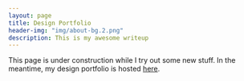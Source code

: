 ```yaml
---
layout: page
title: Design Portfolio
header-img: "img/about-bg.2.png"
description: This is my awesome writeup
---
```


This page is under construction while I try out some new stuff. In the meantime, my design portfolio is hosted [here](https://imgur.com/a/6GVwDBW).
